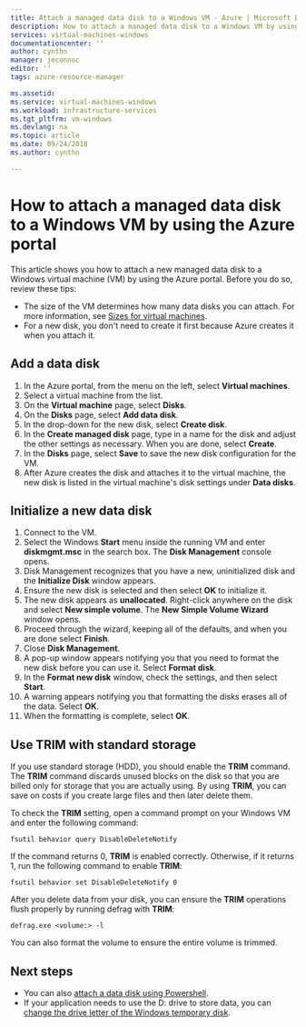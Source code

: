 ```yaml
---
title: Attach a managed data disk to a Windows VM - Azure | Microsoft Docs
description: How to attach a managed data disk to a Windows VM by using the Azure portal.
services: virtual-machines-windows
documentationcenter: ''
author: cynthn
manager: jeconnoc
editor: ''
tags: azure-resource-manager

ms.assetid: 
ms.service: virtual-machines-windows
ms.workload: infrastructure-services
ms.tgt_pltfrm: vm-windows
ms.devlang: na
ms.topic: article
ms.date: 09/24/2018
ms.author: cynthn

---
```

# How to attach a managed data disk to a Windows VM by using the Azure portal

This article shows you how to attach a new managed data disk to a Windows virtual machine (VM) by using the Azure portal. Before you do so, review these tips:

* The size of the VM determines how many data disks you can attach. For more information, see [Sizes for virtual machines](sizes.md).
* For a new disk, you don't need to create it first because Azure creates it when you attach it.


## Add a data disk
1. In the Azure portal, from the menu on the left, select **Virtual machines**.
2. Select a virtual machine from the list.
3. On the **Virtual machine** page, select **Disks**.
4. On the **Disks** page, select **Add data disk**.
5. In the drop-down for the new disk, select **Create disk**.
6. In the **Create managed disk** page, type in a name for the disk and adjust the other settings as necessary. When you are done, select **Create**.
7. In the **Disks** page, select **Save** to save the new disk configuration for the VM.
8. After Azure creates the disk and attaches it to the virtual machine, the new disk is listed in the virtual machine's disk settings under **Data disks**.


## Initialize a new data disk

1. Connect to the VM.
1. Select the Windows **Start** menu inside the running VM and enter **diskmgmt.msc** in the search box. The **Disk Management** console opens.
2. Disk Management recognizes that you have a new, uninitialized disk and the **Initialize Disk** window appears.
3. Ensure the new disk is selected and then select **OK** to initialize it.
4. The new disk appears as **unallocated**. Right-click anywhere on the disk and select **New simple volume**. The **New Simple Volume Wizard** window opens.
5. Proceed through the wizard, keeping all of the defaults, and when you are done select **Finish**.
6. Close **Disk Management**.
7. A pop-up window appears notifying you that you need to format the new disk before you can use it. Select **Format disk**.
8. In the **Format new disk** window, check the settings, and then select **Start**.
9. A warning appears notifying you that formatting the disks erases all of the data. Select **OK**.
10. When the formatting is complete, select **OK**.

## Use TRIM with standard storage

If you use standard storage (HDD), you should enable the **TRIM** command. The **TRIM** command discards unused blocks on the disk so that you are billed only for storage that you are actually using. By using **TRIM**, you can save on costs if you create large files and then later delete them. 

To check the **TRIM** setting, open a command prompt on your Windows VM and enter the following command:

```
fsutil behavior query DisableDeleteNotify
```

If the command returns 0, **TRIM** is enabled correctly. Otherwise, if it returns 1, run the following command to enable **TRIM**:

```
fsutil behavior set DisableDeleteNotify 0
```

After you delete data from your disk, you can ensure the **TRIM** operations flush properly by running defrag with **TRIM**:

```
defrag.exe <volume:> -l
```

You can also format the volume to ensure the entire volume is trimmed.

## Next steps
- You can also [attach a data disk using Powershell](attach-disk-ps.md).
- If your application needs to use the D: drive to store data, you can [change the drive letter of the Windows temporary disk](change-drive-letter.md?toc=%2fazure%2fvirtual-machines%2fwindows%2fclassic%2ftoc.json).
